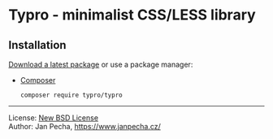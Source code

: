 
# Typro - minimalist CSS/LESS library


## Installation

[Download a latest package](https://github.com/typro/typro/releases) or use a package manager:

* [Composer](https://getcomposer.org/)

	```
	composer require typro/typro
	```

------------------------------

License: [New BSD License](license.md)
<br>Author: Jan Pecha, https://www.janpecha.cz/
